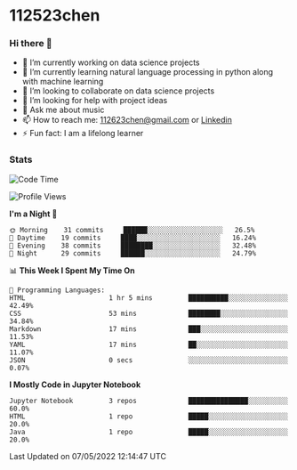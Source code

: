 # 112523chen
### Hi there 👋


- 🔭 I’m currently working on data science projects
- 🌱 I’m currently learning natural language processing in python along with machine learning
- 👯 I’m looking to collaborate on data science projects
- 🤔 I’m looking for help with project ideas
- 💬 Ask me about music
- 📫 How to reach me: [112623chen@gmail.com](mailto:112623chen@gmail.com) or [Linkedin](https://www.linkedin.com/in/112523chen/)
- ⚡ Fun fact: I am a lifelong learner

### Stats
<!--START_SECTION:waka-->
![Code Time](http://img.shields.io/badge/Code%20Time-2%20hrs%2055%20mins-blue)

![Profile Views](http://img.shields.io/badge/Profile%20Views-160-blue)

**I'm a Night 🦉** 

```text
🌞 Morning    31 commits     ██████░░░░░░░░░░░░░░░░░░░   26.5% 
🌆 Daytime    19 commits     ████░░░░░░░░░░░░░░░░░░░░░   16.24% 
🌃 Evening    38 commits     ████████░░░░░░░░░░░░░░░░░   32.48% 
🌙 Night      29 commits     ██████░░░░░░░░░░░░░░░░░░░   24.79%

```


📊 **This Week I Spent My Time On** 

```text
💬 Programming Languages: 
HTML                     1 hr 5 mins         ██████████░░░░░░░░░░░░░░░   42.49% 
CSS                      53 mins             ████████░░░░░░░░░░░░░░░░░   34.84% 
Markdown                 17 mins             ███░░░░░░░░░░░░░░░░░░░░░░   11.53% 
YAML                     17 mins             ██░░░░░░░░░░░░░░░░░░░░░░░   11.07% 
JSON                     0 secs              ░░░░░░░░░░░░░░░░░░░░░░░░░   0.07%

```

**I Mostly Code in Jupyter Notebook** 

```text
Jupyter Notebook         3 repos             ███████████████░░░░░░░░░░   60.0% 
HTML                     1 repo              █████░░░░░░░░░░░░░░░░░░░░   20.0% 
Java                     1 repo              █████░░░░░░░░░░░░░░░░░░░░   20.0%

```



 Last Updated on 07/05/2022 12:14:47 UTC
<!--END_SECTION:waka-->

